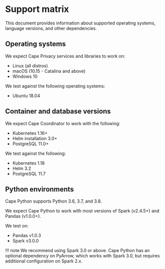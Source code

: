 # Support matrix

This document provides information about supported operating systems, language versions, and other dependencies.

## Operating systems

We expect Cape Privacy services and libraries to work on:

* Linux (all distros)
* macOS (10.15 - Catalina and above)
* Windows 10

We test against the following operating systems:

* Ubuntu 18.04

## Container and database versions

We expect Cape Coordinator to work with the following:

* Kubernetes 1.16+
* Helm installation 3.0+
* PostgreSQL 11.0+

We test against the following:

* Kubernetes 1.18
* Helm 3.2
* PostgreSQL 11.7


## Python environments

Cape Python supports Python 3.6, 3.7, and 3.8.

We expect Cape Python to work with most versions of Spark (v2.4.5+) and Pandas (v1.0.0+). 

We test on:

* Pandas v1.0.3
* Spark v3.0.0

!!! note
    We recommend using Spark 3.0 or above. Cape Python has an optional dependency on PyArrow, which works with Spark 3.0, but requires additional configuration on Spark 2.x.

